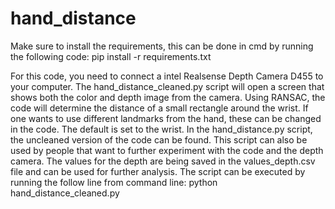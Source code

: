 # hand_distance

Make sure to install the requirements, this can be done in cmd by running the following code: pip install -r requirements.txt

For this code, you need to connect a intel Realsense Depth Camera D455 to your computer.
The hand_distance_cleaned.py script will open a screen that shows both the color and depth image from the camera.
Using RANSAC, the code will determine the distance of a small rectangle around the wrist. If one wants to use different landmarks from the hand, these can be changed in the code.
The default is set to the wrist.
In the hand_distance.py script, the uncleaned version of the code can be found. This script can also be used by people that want to further experiment with the code and the depth camera.
The values for the depth are being saved in the values_depth.csv file and can be used for further analysis.
The script can be executed by running the follow line from command line: python hand_distance_cleaned.py
